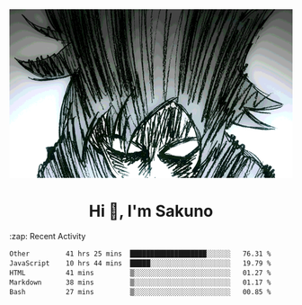 <body>
<h1 align="center"></h1>
<br>
<div align="center">
<img width="auto" height="300" src="Img/mobFreakoutLonger.gif"/>
</div>
</div>
<h1 align="center">Hi 👋, I'm Sakuno</h1>
:zap: Recent Activity

<!--START_SECTION:waka-->

```txt
Other         41 hrs 25 mins  ███████████████████░░░░░░   76.31 %
JavaScript    10 hrs 44 mins  █████░░░░░░░░░░░░░░░░░░░░   19.79 %
HTML          41 mins         ▒░░░░░░░░░░░░░░░░░░░░░░░░   01.27 %
Markdown      38 mins         ▒░░░░░░░░░░░░░░░░░░░░░░░░   01.17 %
Bash          27 mins         ▒░░░░░░░░░░░░░░░░░░░░░░░░   00.85 %
```

<!--END_SECTION:waka-->
